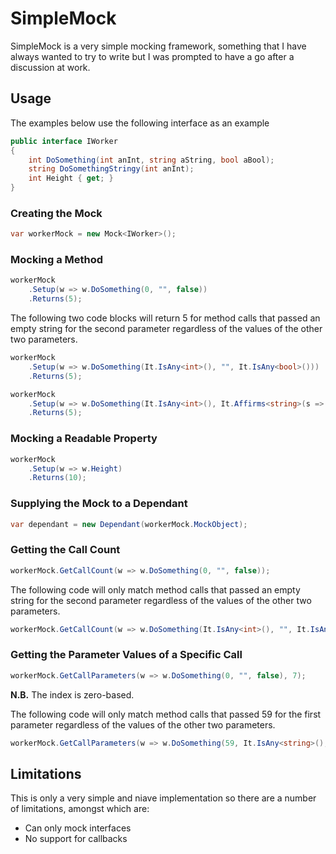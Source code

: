 # SimpleMock
SimpleMock is a very simple mocking framework, something that I have always wanted to try to write but I was prompted to have a go after a discussion at work.

## Usage
The examples below use the following interface as an example

```C#
public interface IWorker
{
    int DoSomething(int anInt, string aString, bool aBool);
    string DoSomethingStringy(int anInt);
    int Height { get; }
}
```

### Creating the Mock
```C#
var workerMock = new Mock<IWorker>();
```

### Mocking a Method
```C#
workerMock
    .Setup(w => w.DoSomething(0, "", false))
    .Returns(5);
```

The following two code blocks will return 5 for method calls that passed an empty string for the second parameter regardless of the values of the other two parameters.

```C#
workerMock
    .Setup(w => w.DoSomething(It.IsAny<int>(), "", It.IsAny<bool>()))
    .Returns(5);
```
```C#
workerMock
    .Setup(w => w.DoSomething(It.IsAny<int>(), It.Affirms<string>(s => s == ""), It.IsAny<bool>()))
    .Returns(5);
```

### Mocking a Readable Property
```C#
workerMock
    .Setup(w => w.Height)
    .Returns(10);
```

### Supplying the Mock to a Dependant
```C#
var dependant = new Dependant(workerMock.MockObject);
```

### Getting the Call Count
```C#
workerMock.GetCallCount(w => w.DoSomething(0, "", false));
```

The following code will only match method calls that passed an empty string for the second parameter regardless of the values of the other two parameters.

```C#
workerMock.GetCallCount(w => w.DoSomething(It.IsAny<int>(), "", It.IsAny<bool>()));
```

### Getting the Parameter Values of a Specific Call
```C#
workerMock.GetCallParameters(w => w.DoSomething(0, "", false), 7);
```

**N.B.** The index is zero-based.

The following code will only match method calls that passed 59 for the first parameter regardless of the values of the other two parameters.

```C#
workerMock.GetCallParameters(w => w.DoSomething(59, It.IsAny<string>(), It.IsAny<bool>()), 2);
```

## Limitations
This is only a very simple and niave implementation so there are a number of limitations, amongst which are:
* Can only mock interfaces
* No support for callbacks

